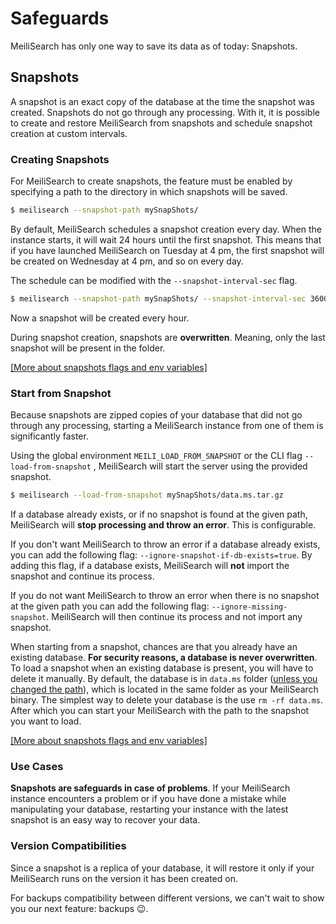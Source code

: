 # Safeguards

MeiliSearch has only one way to save its data as of today: Snapshots.

## Snapshots

A snapshot is an exact copy of the database at the time the snapshot was created. Snapshots do not go through any processing.
With it, it is possible to create and restore MeiliSearch from snapshots and schedule snapshot creation at custom intervals.

### Creating Snapshots

For MeiliSearch to create snapshots, the feature must be enabled by specifying a path to the directory in which snapshots will be saved.

```bash
$ meilisearch --snapshot-path mySnapShots/
```

By default, MeiliSearch schedules a snapshot creation every day. When the instance starts, it will wait 24 hours until the first snapshot. This means that if you have launched MeiliSearch on Tuesday at 4 pm, the first snapshot will be created on Wednesday at 4 pm, and so on every day.

The schedule can be modified with the `--snapshot-interval-sec` flag.

```bash
$ meilisearch --snapshot-path mySnapShots/ --snapshot-interval-sec 3600
```

Now a snapshot will be created every hour.

During snapshot creation, snapshots are **overwritten**. Meaning, only the last snapshot will be present in the folder.

[[More about snapshots flags and env variables]](/guides/advanced_guides/configuration.md#schedule-snapshot-creation)

### Start from Snapshot

Because snapshots are zipped copies of your database that did not go through any processing, starting a MeiliSearch instance from one of them is significantly faster.

Using the global environment `MEILI_LOAD_FROM_SNAPSHOT` or the CLI flag `--load-from-snapshot` , MeiliSearch will start the server using the provided snapshot.

```bash
$ meilisearch --load-from-snapshot mySnapShots/data.ms.tar.gz
```

If a database already exists, or if no snapshot is found at the given path, MeiliSearch will **stop processing and throw an error**. This is configurable.

If you don't want MeiliSearch to throw an error if a database already exists, you can add the following flag: `--ignore-snapshot-if-db-exists=true`. By adding this flag, if a database exists, MeiliSearch will **not** import the snapshot and continue its process.

If you do not want MeiliSearch to throw an error when there is no snapshot at the given path you can add the following flag: `--ignore-missing-snapshot`. MeiliSearch will then continue its process and not import any snapshot.

When starting from a snapshot, chances are that you already have an existing database. **For security reasons, a database is never overwritten**. To load a snapshot when an existing database is present, you will have to delete it manually. By default, the database is in `data.ms` folder ([unless you changed the path](/guides/advanced_guides/configuration.md#database-path)), which is located in the same folder as your MeiliSearch binary.
The simplest way to delete your database is the use `rm -rf data.ms`. After which you can start your MeiliSearch with the path to the snapshot you want to load.

[[More about snapshots flags and env variables]](/guides/advanced_guides/configuration.md#schedule-snapshot-creation)

### Use Cases

**Snapshots are safeguards in case of problems**. If your MeiliSearch instance encounters a problem or if you have done a mistake while manipulating your database, restarting your instance with the latest snapshot is an easy way to recover your data.

### Version Compatibilities

Since a snapshot is a replica of your database, it will restore it only if your MeiliSearch runs on the version it has been created on.

For backups compatibility between different versions, we can't wait to show you our next feature: backups 😉.
